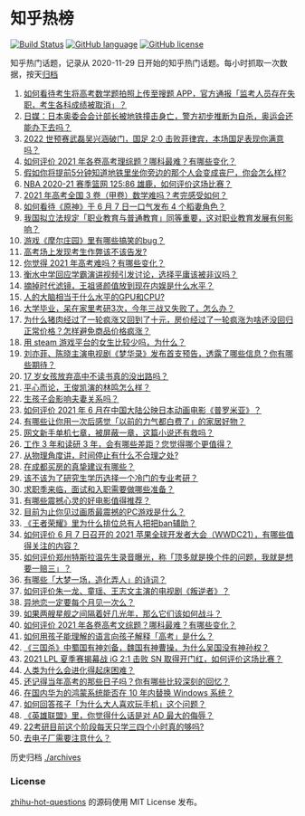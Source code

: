 # 知乎热榜
[![Build Status](https://github.com/ToWeLong/zhihu-hot-questions/workflows/CI/badge.svg)](https://github.com/ToWeLong/zhihu-hot-questions/actions)
[![GitHub language](https://img.shields.io/badge/language-golang-orange.svg)](https://golang.org/)
[![GitHub license](https://img.shields.io/github/license/ToWeLong/zhihu-hot-questions)](https://github.com/ToWeLong/zhihu-hot-questions/blob/main/LICENSE)

知乎热门话题，记录从 2020-11-29 日开始的知乎热门话题。每小时抓取一次数据，按天[归档](./archives)

<!-- BEGIN -->

1. [如何看待考生将高考数学题拍照上传至搜题 APP，官方通报「监考人员存在失职，考生各科成绩被取消」？](https://www.zhihu.com/question/463826989)
1. [日媒：日本奥委会会计部长被地铁撞击身亡，警方初步推断为自杀，奥运会还能办下去吗？](https://www.zhihu.com/question/463640863)
1. [2022 世预赛武磊吴兴涵破门，国足 2:0 击败菲律宾，本场国足表现你满意吗？](https://www.zhihu.com/question/463795476)
1. [如何评价 2021 年各卷高考理综题？哪科最难？有哪些变化？](https://www.zhihu.com/question/463595895)
1. [假如你将提前5分钟知道地铁里坐你旁边的那个人会变成丧尸，你会怎么样?](https://www.zhihu.com/question/463723763)
1. [NBA 2020-21 赛季篮网 125:86 雄鹿，如何评价这场比赛？](https://www.zhihu.com/question/463800490)
1. [2021 年高考全国 3 卷（甲卷）数学难吗？考完感受如何？](https://www.zhihu.com/question/463705913)
1. [如何看待《原神》于 6 月 7 日一口气发布 4 个稻妻角色？](https://www.zhihu.com/question/463756441)
1. [我国拟立法规定「职业教育与普通教育」同等重要，这对职业教育发展有何影响？](https://www.zhihu.com/question/463692657)
1. [游戏《摩尔庄园》里有哪些搞笑的bug？](https://www.zhihu.com/question/463178196)
1. [高考场上发现考生作弊该不该告发?](https://www.zhihu.com/question/463567379)
1. [你觉得 2021 年高考难吗？有哪些变化？](https://www.zhihu.com/question/463675479)
1. [衡水中学回应学霸演讲视频引发讨论，选择平庸该被非议吗？](https://www.zhihu.com/question/462967509)
1. [摘掉时代滤镜，王祖贤颜值放到现在内娱是什么水平？](https://www.zhihu.com/question/460820502)
1. [人的大脑相当于什么水平的GPU和CPU?](https://www.zhihu.com/question/404006982)
1. [大学毕业，呆在家里考研3次，今年三战又失败了，怎么办？](https://www.zhihu.com/question/41692093)
1. [为什么猪肉经过了一轮疯涨又回到了十元，房价经过了一轮疯涨为啥还没回归正常价格？怎样避免商品价格疯涨？](https://www.zhihu.com/question/463497801)
1. [用 steam 游戏平台的女生比较少吗，为什么？](https://www.zhihu.com/question/451787400)
1. [刘亦菲、陈晓主演电视剧《梦华录》发布首支预告，透露了哪些信息？你有哪些期待？](https://www.zhihu.com/question/463707226)
1. [17 岁女孩放弃高中不读书真的没出路吗？](https://www.zhihu.com/question/456404042)
1. [平心而论，王俊凯演的林鸣怎么样？](https://www.zhihu.com/question/463762791)
1. [生孩子会影响夫妻关系吗？](https://www.zhihu.com/question/369792300)
1. [如何评价 2021 年 6 月在中国大陆公映日本动画电影《普罗米亚》？](https://www.zhihu.com/question/462217273)
1. [有哪些让你用一次后感觉「以前的力气都白费了」的家居好物？](https://www.zhihu.com/question/420760487)
1. [网文新手单机七章，被屏蔽一章，这篇小说还有救吗？](https://www.zhihu.com/question/463752977)
1. [工作 3 年和读研 3 年，会有哪些差距？您觉得哪个更值得？](https://www.zhihu.com/question/463621272)
1. [从物理角度讲，时间停止有什么不合理之处?](https://www.zhihu.com/question/463532554)
1. [在成都买房的真挚建议有哪些？](https://www.zhihu.com/question/446901131)
1. [该不该为了研究生学历选择一个冷门的专业考研？](https://www.zhihu.com/question/458850143)
1. [求职季来临，面试和入职需要做哪些准备？](https://www.zhihu.com/question/462924309)
1. [有哪些震撼心灵的好电影值得推荐？](https://www.zhihu.com/question/353914676)
1. [目前为止你见过画质最震撼的PC游戏是什么？](https://www.zhihu.com/question/334549140)
1. [《王者荣耀》里为什么排位总有人把把ban辅助？](https://www.zhihu.com/question/461168119)
1. [如何评价 6 月 7 日召开的 2021 苹果全球开发者大会（WWDC21），有哪些值得关注的内容？](https://www.zhihu.com/question/463764581)
1. [如何评价郑州特斯拉温先生录音曝光，称「顶多就是换个件的问题，我就是想要一赔三」？](https://www.zhihu.com/question/463510939)
1. [有哪些「大梦一场，造化弄人」的诗词？](https://www.zhihu.com/question/446679548)
1. [如何评价朱一龙、童瑶、王志文主演的电视剧《叛逆者》？](https://www.zhihu.com/question/388601614)
1. [异地恋一定要每个月见一次么？](https://www.zhihu.com/question/459310231)
1. [如果两艘星舰之间隔着好几光年，那么它们该如何战斗？](https://www.zhihu.com/question/462878987)
1. [如何评价 2021 年各卷高考文综题？哪科最难？有哪些变化？](https://www.zhihu.com/question/463595992)
1. [如何用孩子能理解的语言向孩子解释「高考」是什么？](https://www.zhihu.com/question/463208698)
1. [《三国杀》中蜀国有神刘备，魏国有神曹操，为什么吴国没有神孙权？](https://www.zhihu.com/question/463422109)
1. [2021 LPL 夏季赛揭幕战 iG 2:1 击败 SN 取得开门红，如何评价这场比赛？](https://www.zhihu.com/question/463732484)
1. [人类为什么会进化得起床困难？](https://www.zhihu.com/question/463105583)
1. [还记得当年高考的那些日子吗？你有哪些比较深刻的回忆？](https://www.zhihu.com/question/463608450)
1. [在国内华为的鸿蒙系统能否在 10 年内替换 Windows 系统？](https://www.zhihu.com/question/462366986)
1. [如何回答孩子「为什么大人喜欢玩手机」这个问题？](https://www.zhihu.com/question/447361406)
1. [《英雄联盟》里，你觉得什么话是对 AD 最大的侮辱？](https://www.zhihu.com/question/457722320)
1. [22考研目前这个阶段每天只学三四个小时真的够吗?](https://www.zhihu.com/question/456380899)
1. [去电子厂需要注意什么？](https://www.zhihu.com/question/455726048)

<!-- END -->

历史归档 [./archives](./archives)


### License
[zhihu-hot-questions](https://github.com/towelong/zhihu-hot-questions) 的源码使用 MIT License 发布。